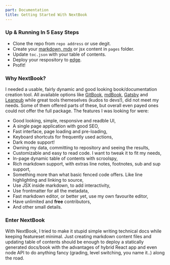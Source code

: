 ```yaml
---
part: Documentation
title: Getting Started With NextBook
---
```


### Up & Running In 5 Easy Steps

- Clone the repo from `repo address` or use degit.
- Create your [markdown, mdx](/documentation/markdown) or jsx content in `pages` folder.
- Update `toc.json` with your table of contents.
- Deploy your respository to [edge](https://vercel.com/new).
- Profit!

### Why NextBook? 

I needed a usable, fairly dynamic and good looking book/documentation creation tool. All available options like [GitBook](https://www.gitbook.com/), [mdBook](https://rust-lang.github.io/mdBook/), [Gatsby](https://www.gatsbyjs.com/) and [Leanpub](https://leanpub.com/) while great tools themeselves (kudos to devs!), did not meet my needs. Some of them offered parts of these, but overall even payed ones could not offer the full package. The features I was looking for were:

- Good looking, simple, responsive and readble UI,
- A single page application with good SEO,
- Fast interface, page loading and pre-loading,
- Keyboard shortcuts for frequently used actions,
- Dark mode support!
- Owning my data, committing to repository and seeing the results,
- Customizable and easy to read code. I want to tweak it to fit my needs,
- In-page dynamic table of contents with scroolspy,
- Rich markdown support, with extras line notes, footnotes, sub and sup support,
- Something more than what basic fenced code offers. Like line highlighting and linking to source,
- Use JSX inside markdown, to add interactivity,
- Use frontmatter for all the metadata,
- Fast markdown editor, or better yet, use my own favourite editor,
- Have unlimited and **free** contributors,
- And other small details.

### Enter NextBook

With NextBook, I tried to make it stupid simple writing technical docs while keeping featureset minimal. Just creating markdown content files and updating table of contents should be enough to deploy a statically generated docs/book with the advantages of hybrid React app and even node API to do anything fancy (grading, level switching, you name it..) along the road.

